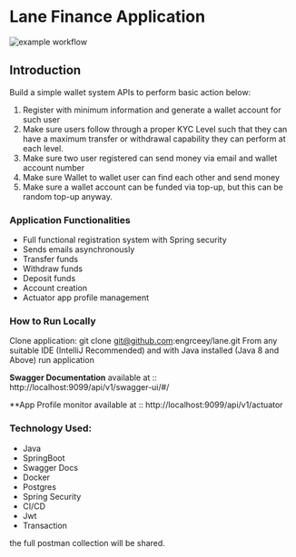 
# Lane Finance Application

![example workflow](https://github.com/engrceey/Test/actions/workflows/maven.yml/badge.svg)

## Introduction 
Build a simple wallet system APIs to perform basic action below:
1. Register with minimum information and generate a wallet account for such user
2. Make sure users follow through a proper KYC Level such that they can have a maximum
transfer or withdrawal capability they can perform at each level.
3. Make sure two user registered can send money via email and wallet account number
4. Make sure Wallet to wallet user can find each other and send money
5. Make sure a wallet account can be funded via top-up, but this can be random top-up
anyway.

### Application Functionalities
* Full functional registration system with Spring security
* Sends emails asynchronously
* Transfer funds
* Withdraw funds
* Deposit funds
* Account creation
* Actuator app profile management

### How to Run Locally
Clone application: git clone git@github.com:engrceey/lane.git
From any suitable IDE (IntelliJ Recommended) and with Java installed (Java 8 and Above) run application


**Swagger Documentation** available at :: http://localhost:9099/api/v1/swagger-ui/#/

**App Profile monitor available at :: http://localhost:9099/api/v1/actuator


### Technology Used:
* Java
* SpringBoot
* Swagger Docs
* Docker
* Postgres
* Spring Security
* CI/CD
* Jwt
* Transaction

the full postman collection will be shared.
